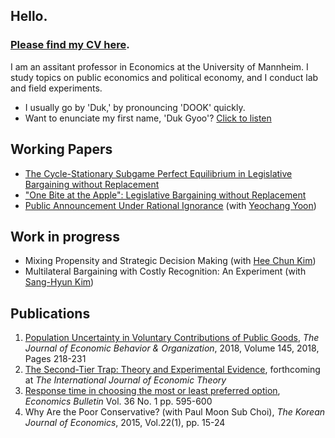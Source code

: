 <!-- To update the left column (contact info & photo) on the index page, check '_layout/default'-->
## Hello.

### <a href="https://kimdukgyoo.github.io/pdfjs/web/viewer.html?file=CV-DukGyooKim.pdf" target="_blank">Please find my CV here</a>.

I am an assitant professor in Economics at the University of Mannheim. I study topics on public economics and political economy, and I conduct lab and field experiments.
<!--to understand how individuals' economic decisions within a group are affected by other-regarding preferences such as altruism, trust, fairness concern, reciprocity, retaliation, and status seeking.-->

* I usually go by 'Duk,' by pronouncing 'DOOK' quickly.  
* Want to enunciate my first name, 'Duk Gyoo'?  <a href="/howtopronouncemyname.mp3" target="_blank">Click to listen</a>  
 
## Working Papers
* <a href="https://kimdukgyoo.github.io/pdfjs/web/viewer.html?file=CycleStationaryEquilibriumInLegislativeBargaining.pdf" target="_blank"> The Cycle-Stationary Subgame Perfect Equilibrium in Legislative Bargaining without Replacement</a> 
* <a href="https://kimdukgyoo.github.io/pdfjs/web/viewer.html?file=OneBiteAtTheApple.pdf" target="_blank">"One Bite at the Apple": Legislative Bargaining without Replacement</a> 
* <a href="https://kimdukgyoo.github.io/pdfjs/web/viewer.html?file=PARI_20171121.pdf" target="_blank"> Public Announcement Under Rational Ignorance</a> (with [Yeochang Yoon](https://sites.google.com/site/yyeochang/ "Yeochang Yoon's webpage"))

## Work in progress
* Mixing Propensity and Strategic Decision Making (with [Hee Chun Kim](https://sites.google.com/site/hckim0822/home "Hee Chun Kim's webpage"))
* Multilateral Bargaining with Costly Recognition: An Experiment (with [Sang-Hyun Kim](https://sites.google.com/site/sanghyunkim46/home "Sang-Hyun Kim's webpage"))


## Publications
1.  <a href="https://doi.org/10.1016/j.jebo.2017.10.009" target="_blank"> Population Uncertainty in Voluntary Contributions of Public Goods</a>, _The Journal of Economic Behavior & Organization_, 2018, Volume 145, 2018, Pages 218-231
1. <a href="https://kimdukgyoo.github.io/pdfjs/web/viewer.html?file=TheSecondTierTrap-TheoryandEvidence.pdf" target="_blank">The Second-Tier Trap: Theory and Experimental Evidence</a>, forthcoming at _The International Journal of Economic Theory_
2. <a href="http://www.accessecon.com/Pubs/EB/2016/Volume36/EB-16-V36-I1-P59.pdf" target="_blank"> Response time in choosing the most or least preferred option</a>, _Economics Bulletin_ Vol. 36 No. 1 pp. 595-600  
3. Why Are the Poor Conservative? (with Paul Moon Sub Choi), _The Korean Journal of Economics_, 2015, Vol.22(1), pp. 15-24

<!--  
## Upcoming schedules
- 11/9--11/12, Dallas Texas (Midwest Theory Conference)
-->

<!--
Text can be **bold**, _italic_, or ~~strikethrough~~. 

[Link to another page](another-page).

There should be whitespace between paragraphs.

There should be whitespace between paragraphs. We recommend including a README, or a file with information about your project.

# [](#header-1)Header 1

This is a normal paragraph following a header. GitHub is a code hosting platform for version control and collaboration. It lets you and others work together on projects from anywhere.

## [](#header-2)Header 2

> This is a blockquote following a header.
>
> When something is important enough, you do it even if the odds are not in your favor.

### [](#header-3)Header 3

```js
// Javascript code with syntax highlighting.
var fun = function lang(l) {
  dateformat.i18n = require('./lang/' + l)
  return true;
}
```

```ruby
# Ruby code with syntax highlighting
GitHubPages::Dependencies.gems.each do |gem, version|
  s.add_dependency(gem, "= #{version}")
end
```

#### [](#header-4)Header 4

*   This is an unordered list following a header.
*   This is an unordered list following a header.
*   This is an unordered list following a header.

##### [](#header-5)Header 5

1.  This is an ordered list following a header.
2.  This is an ordered list following a header.
3.  This is an ordered list following a header.

###### [](#header-6)Header 6

| head1        | head two          | three |
|:-------------|:------------------|:------|
| ok           | good swedish fish | nice  |
| out of stock | good and plenty   | nice  |
| ok           | good `oreos`      | hmm   |
| ok           | good `zoute` drop | yumm  |

### There's a horizontal rule below this.

* * *

### Here is an unordered list:

*   Item foo
*   Item bar
*   Item baz
*   Item zip

### And an ordered list:

1.  Item one
1.  Item two
1.  Item three
1.  Item four

### And a nested list:

- level 1 item
  - level 2 item
  - level 2 item
    - level 3 item
    - level 3 item
- level 1 item
  - level 2 item
  - level 2 item
  - level 2 item
- level 1 item
  - level 2 item
  - level 2 item
- level 1 item

### Small image

![](https://assets-cdn.github.com/images/icons/emoji/octocat.png)

### Large image

![](https://guides.github.com/activities/hello-world/branching.png)


### Definition lists can be used with HTML syntax.

<dl>
<dt>Name</dt>
<dd>Godzilla</dd>
<dt>Born</dt>
<dd>1952</dd>
<dt>Birthplace</dt>
<dd>Japan</dd>
<dt>Color</dt>
<dd>Green</dd>
</dl>

```
Long, single-line code blocks should not wrap. They should horizontally scroll if they are too long. This line should be long enough to demonstrate this.
```

```
The final element.
```
-->
